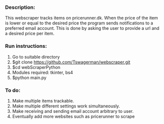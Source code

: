 ### Description:
This webscraper tracks items on pricerunner.dk. When the price of the item is lower or equal to the desired price the program sends notifications to a preferred email account. This is done by asking the user to provide a url and a desired price per item.

### Run instructions:
1) Go to suitable directory 
2) $git clone https://github.com/Tswagerman/webscraper.git
3) $cd webScraperPython
4) Modules required: tkinter, bs4
5) $python main.py

### To do:
1) Make multiple items trackable.
2) Make multiple different settings work simultaneously.
3) Make receiving and sending email account arbitrary to user.
4) Eventually add more websites such as pricerunner to scrape
